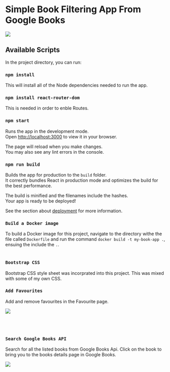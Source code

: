 # Simple Book Filtering App From Google Books 

![][i1]

## Available Scripts

In the project directory, you can run:
<br/>

### `npm install`
This will install all of the Node dependencies needed to run the app.
<br/>

### `npm install react-router-dom`
This is needed in order to enble Routes.
<br/>

### `npm start`
Runs the app in the development mode.\
Open [http://localhost:3000](http://localhost:3000) to view it in your browser.

The page will reload when you make changes.\
You may also see any lint errors in the console.



### `npm run build`

Builds the app for production to the `build` folder.\
It correctly bundles React in production mode and optimizes the build for the best performance.

The build is minified and the filenames include the hashes.\
Your app is ready to be deployed!

See the section about [deployment](https://facebook.github.io/create-react-app/docs/deployment) for more information.
<br/>

### `Build a Docker image`
To build a Docker image for this project, navigate to the directory withe the file called `Dockerfile` and run the command `docker build -t my-book-app .`, ensuing the include the `.`.
<br/>
<br/>


### `Bootstrap CSS`
Bootstrap CSS style sheet was incorprated into this project. This was mixed with some of my own CSS.
<br/>

### `Add Favourites`
Add and remove favourites in the Favourite page.
<br/>

![][i2]

<br/>
<br/>

### `Search Google Books API`
Search for all the listed books from Google Books Api. Click on the book to bring you to the books details page in Google Books.
<br/>

![][i3]

[i1]: ./public/i1.png
[i2]: ./public/i2.png
[i3]: ./public/i3.png